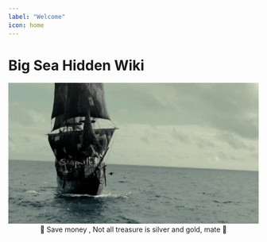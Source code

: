 ```yaml
---
label: "Welcome"
icon: home
---
```


# Big Sea Hidden Wiki


 <img src="https://github.com/vibestepler/bigsea/blob/b465db5f6fcfe66685de8b73cbcae1c9135c3d58/static/ship.gif"> 

<center><span class="no-link inline-flex items-center justify-center font-medium leading-none whitespace-nowrap text-gray-600 bg-white border border-gray-300 dark:text-dark-350 dark:border-dark-450 dark:bg-dark-450 h-6 px-2 text-xs rounded-md"><span class="docs-emoji mr-2">🍾 </span><span>Save money , Not all treasure is silver and gold, mate <span class="docs-emoji">🥂</span></span></span></center>
